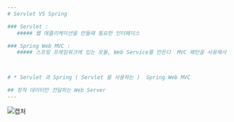 ```yaml
--- 
# Servlet VS Spring

### Servlet : 
   ##### 웹 애플리케이션을 만들때 필요한 인터페이스 

### Spring Web MVC : 
   ##### 스프링 프레임워크에 있는 모듈, Web Service를 만든다  MVC 패턴을 사용해서 ( Model View Controller ) 



# * Servlet 과 Spring ( Servlet 을 사용하는 )  Spring Web MVC

## 정적 데이터만 전달하는 Web Server
--- 
```

![캡처](https://user-images.githubusercontent.com/64052675/114804809-df522280-9ddc-11eb-9fd0-20318318c0a0.PNG)
